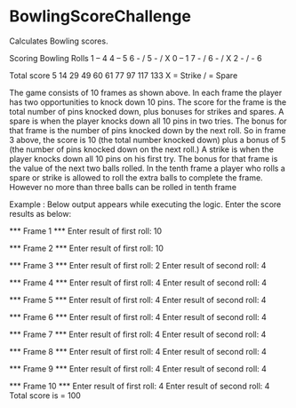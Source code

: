 # BowlingScoreChallenge
 Calculates Bowling scores. 

Scoring Bowling
Rolls 1 – 4 4 – 5 6 - / 5 - / X 0 – 1 7 - / 6 - / X 2 - / - 6


Total score 5 14 29 49 60 61 77 97 117 133
X = Strike / = Spare

The game consists of 10 frames as shown above.
In each frame the player has two opportunities to knock down 10 pins.
The score for the frame is the total number of pins knocked down, plus bonuses for strikes
and spares.
A spare is when the player knocks down all 10 pins in two tries. The bonus for that frame is
the number of pins knocked down by the next roll. So in frame 3 above, the score is 10 (the
total number knocked down) plus a bonus of 5 (the number of pins knocked down on the next
roll.)
A strike is when the player knocks down all 10 pins on his first try. The bonus for that frame
is the value of the next two balls rolled.
In the tenth frame a player who rolls a spare or strike is allowed to roll the extra balls to
complete the frame. However no more than three balls can be rolled in tenth frame


Example : Below output appears while executing the logic. Enter the score results as below:


*** Frame 1 ***
Enter result of first roll: 10

*** Frame 2 ***
Enter result of first roll: 10

*** Frame 3 ***
Enter result of first roll: 2
Enter result of second roll: 4

*** Frame 4 ***
Enter result of first roll: 4
Enter result of second roll: 4

*** Frame 5 ***
Enter result of first roll: 4
Enter result of second roll: 4

*** Frame 6 ***
Enter result of first roll: 4
Enter result of second roll: 4

*** Frame 7 ***
Enter result of first roll: 4
Enter result of second roll: 4

*** Frame 8 ***
Enter result of first roll: 4
Enter result of second roll: 4

*** Frame 9 ***
Enter result of first roll: 4
Enter result of second roll: 4

*** Frame 10 ***
Enter result of first roll: 4
Enter result of second roll: 4
Total score is = 100

